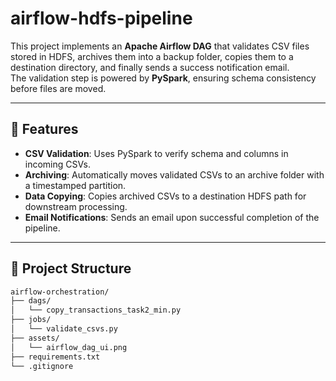 # airflow-hdfs-pipeline

This project implements an **Apache Airflow DAG** that validates CSV files stored in HDFS, archives them into a backup folder, copies them to a destination directory, and finally sends a success notification email.  
The validation step is powered by **PySpark**, ensuring schema consistency before files are moved.

---

## 🚀 Features
- **CSV Validation**: Uses PySpark to verify schema and columns in incoming CSVs.  
- **Archiving**: Automatically moves validated CSVs to an archive folder with a timestamped partition.  
- **Data Copying**: Copies archived CSVs to a destination HDFS path for downstream processing.  
- **Email Notifications**: Sends an email upon successful completion of the pipeline.  

---

## 📂 Project Structure
```bash
airflow-orchestration/
├── dags/
│   └── copy_transactions_task2_min.py
├── jobs/
│   └── validate_csvs.py
├── assets/
│   └── airflow_dag_ui.png
├── requirements.txt
└── .gitignore
